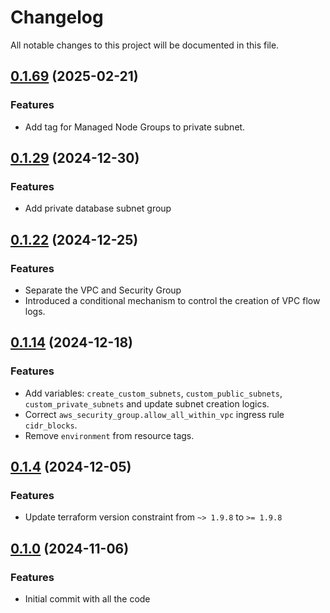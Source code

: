# Changelog

All notable changes to this project will be documented in this file.

## [0.1.69]() (2025-02-21)

### Features

* Add tag for Managed Node Groups to private subnet.

## [0.1.29]() (2024-12-30)

### Features

* Add private database subnet group

## [0.1.22]() (2024-12-25)

### Features

* Separate the VPC and Security Group
* Introduced a conditional mechanism to control the creation of VPC flow logs.

## [0.1.14]() (2024-12-18)

### Features

* Add variables: `create_custom_subnets`, `custom_public_subnets`, `custom_private_subnets` and update subnet creation
  logics.
* Correct `aws_security_group.allow_all_within_vpc` ingress rule `cidr_blocks`.
* Remove `environment` from resource tags.

## [0.1.4]() (2024-12-05)

### Features

* Update terraform version constraint from `~> 1.9.8` to `>= 1.9.8`

## [0.1.0]() (2024-11-06)

### Features

* Initial commit with all the code
